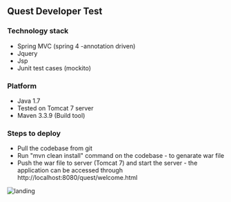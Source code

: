 ## Quest Developer Test
### Technology stack
- 	Spring MVC (spring 4 -annotation driven)
-   Jquery
-   Jsp
-   Junit test cases (mockito)


### Platform

- Java 1.7
-   Tested on Tomcat 7 server
-   Maven 3.3.9 (Build tool)


### Steps to deploy
- Pull the codebase from git
-   Run "mvn clean install" command on the codebase - to genarate war file
-   Push the war file to server (Tomcat 7) and start the server - the application can be accessed through http://localhost:8080/quest/welcome.html




![landing](https://cloud.githubusercontent.com/assets/25563324/22627091/700bc87a-ebb3-11e6-99bc-40c099adc9ca.PNG)
